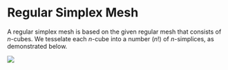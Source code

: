 # Regular Simplex Mesh

A regular simplex mesh is based on the given regular mesh that consists of *n*-cubes.  We tesselate each $n$-cube into a number ($n!$) of *n*-simplices, as demonstrated below. 

![](/Users/hguo/workspace/projects/hypermesh/docs/images/regular_simplex_subdivision.svg)

